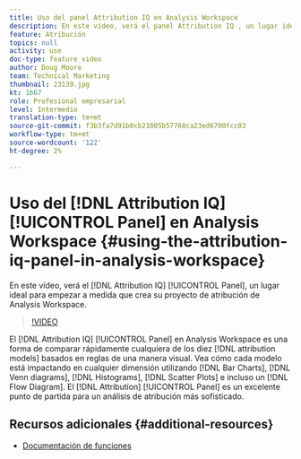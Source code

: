 ```yaml
---
title: Uso del panel Attribution IQ en Analysis Workspace
description: En este vídeo, verá el panel Attribution IQ , un lugar ideal para empezar a medida que crea su proyecto de atribución de Analysis Workspace.
feature: Atribución
topics: null
activity: use
doc-type: feature video
author: Doug Moore
team: Technical Marketing
thumbnail: 23139.jpg
kt: 1667
role: Profesional empresarial
level: Intermedio
translation-type: tm+mt
source-git-commit: f3b3fa7d91b0cb21005b57768ca23ed6700fcc03
workflow-type: tm+mt
source-wordcount: '122'
ht-degree: 2%

---
```



# Uso del [!DNL Attribution IQ] [!UICONTROL Panel] en Analysis Workspace {#using-the-attribution-iq-panel-in-analysis-workspace}

En este vídeo, verá el [!DNL Attribution IQ] [!UICONTROL Panel], un lugar ideal para empezar a medida que crea su proyecto de atribución de Analysis Workspace.

>[!VIDEO](https://video.tv.adobe.com/v/23139/?quality=12)

El [!DNL Attribution IQ] [!UICONTROL Panel] en Analysis Workspace es una forma de comparar rápidamente cualquiera de los diez [!DNL attribution models] basados en reglas de una manera visual. Vea cómo cada modelo está impactando en cualquier dimensión utilizando [!DNL Bar Charts], [!DNL Venn diagrams], [!DNL Histograms], [!DNL Scatter Plots] e incluso un [!DNL Flow Diagram]. El [!DNL Attribution] [!UICONTROL Panel] es un excelente punto de partida para un análisis de atribución más sofisticado.

## Recursos adicionales {#additional-resources}

* [Documentación de funciones](https://marketing.adobe.com/resources/help/en_US/analytics/analysis-workspace/use_attribution_iq.html)
